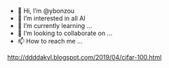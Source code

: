 - 👋 Hi, I’m @ybonzou
- 👀 I’m interested in all AI
- 🌱 I’m currently learning ...
- 💞️ I’m looking to collaborate on ...
- 📫 How to reach me ...

<!---
ybonzou/ybonzou is a ✨ special ✨ repository because its `README.md` (this file) appears on your GitHub profile.
You can click the Preview link to take a look at your changes.
--->
http://ddddakyl.blogspot.com/2019/04/cifar-100.html
